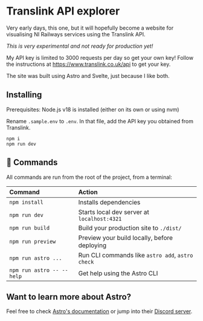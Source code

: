 # Translink API explorer

Very early days, this one, but it will hopefully become a website for visualising
NI Railways services using the Translink API.

_This is very experimental and not ready for production yet!_

My API key is limited to 3000 requests per day so get your own key! Follow the
instructions at https://www.translink.co.uk/api to get your key.

The site was built using Astro and Svelte, just because I like both.

## Installing

Prerequisites: Node.js v18 is installed (either on its own or using nvm)

Rename `.sample.env` to `.env`. In that file, add the API key you obtained
from Translink.

```
npm i
npm run dev
```

## 🧞 Commands

All commands are run from the root of the project, from a terminal:

| Command                   | Action                                           |
| :------------------------ | :----------------------------------------------- |
| `npm install`             | Installs dependencies                            |
| `npm run dev`             | Starts local dev server at `localhost:4321`      |
| `npm run build`           | Build your production site to `./dist/`          |
| `npm run preview`         | Preview your build locally, before deploying     |
| `npm run astro ...`       | Run CLI commands like `astro add`, `astro check` |
| `npm run astro -- --help` | Get help using the Astro CLI                     |

## Want to learn more about Astro?

Feel free to check [Astro's documentation](https://docs.astro.build) or jump into their [Discord server](https://astro.build/chat).
